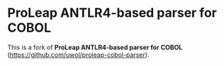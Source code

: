 ProLeap ANTLR4-based parser for COBOL
=====================================

This is a fork of **ProLeap ANTLR4-based parser for COBOL** (https://github.com/uwol/proleap-cobol-parser).
